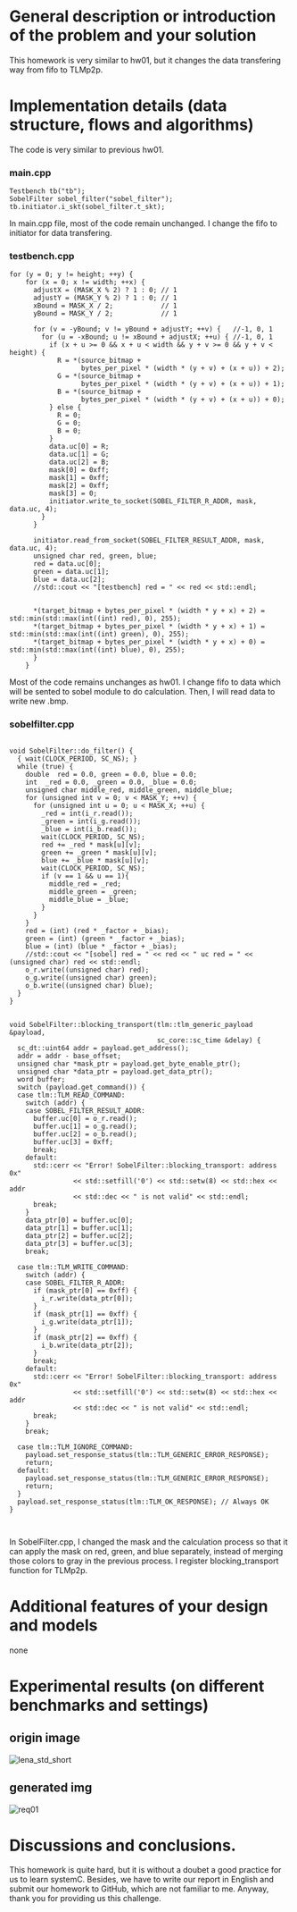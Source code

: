 
# General description or introduction of the problem and your solution

This homework is very similar to hw01, but it changes the data transfering way from fifo to TLMp2p.  

# Implementation details (data structure, flows and algorithms)

The code is very similar to previous hw01.
### main.cpp
```
Testbench tb("tb");
SobelFilter sobel_filter("sobel_filter");
tb.initiator.i_skt(sobel_filter.t_skt);
```
In main.cpp file, most of the code remain unchanged. I change the fifo to initiator for data transfering. 
### testbench.cpp
```
for (y = 0; y != height; ++y) {
    for (x = 0; x != width; ++x) {
      adjustX = (MASK_X % 2) ? 1 : 0; // 1
      adjustY = (MASK_Y % 2) ? 1 : 0; // 1
      xBound = MASK_X / 2;            // 1
      yBound = MASK_Y / 2;            // 1

      for (v = -yBound; v != yBound + adjustY; ++v) {   //-1, 0, 1
        for (u = -xBound; u != xBound + adjustX; ++u) { //-1, 0, 1
          if (x + u >= 0 && x + u < width && y + v >= 0 && y + v < height) {
            R = *(source_bitmap +
                  bytes_per_pixel * (width * (y + v) + (x + u)) + 2);
            G = *(source_bitmap +
                  bytes_per_pixel * (width * (y + v) + (x + u)) + 1);
            B = *(source_bitmap +
                  bytes_per_pixel * (width * (y + v) + (x + u)) + 0);
          } else {
            R = 0;
            G = 0;
            B = 0;
          }
          data.uc[0] = R;
          data.uc[1] = G;
          data.uc[2] = B;
          mask[0] = 0xff;
          mask[1] = 0xff;
          mask[2] = 0xff;
          mask[3] = 0;
          initiator.write_to_socket(SOBEL_FILTER_R_ADDR, mask, data.uc, 4);
        }
      }

      initiator.read_from_socket(SOBEL_FILTER_RESULT_ADDR, mask, data.uc, 4);
      unsigned char red, green, blue;
      red = data.uc[0];
      green = data.uc[1];
      blue = data.uc[2];
      //std::cout << "[testbench] red = " << red << std::endl;


      *(target_bitmap + bytes_per_pixel * (width * y + x) + 2) = std::min(std::max(int((int) red), 0), 255);
      *(target_bitmap + bytes_per_pixel * (width * y + x) + 1) = std::min(std::max(int((int) green), 0), 255);
      *(target_bitmap + bytes_per_pixel * (width * y + x) + 0) = std::min(std::max(int((int) blue), 0), 255);
      }
    }
```
Most of the code remains unchanges as hw01. I change fifo to data which will be sented to sobel module to do calculation. Then, I will read data to write new .bmp.

### sobelfilter.cpp
```

void SobelFilter::do_filter() {
  { wait(CLOCK_PERIOD, SC_NS); }
  while (true) {
    double  red = 0.0, green = 0.0, blue = 0.0;
    int  _red = 0.0, _green = 0.0, _blue = 0.0;
    unsigned char middle_red, middle_green, middle_blue;
    for (unsigned int v = 0; v < MASK_Y; ++v) {
      for (unsigned int u = 0; u < MASK_X; ++u) {
        _red = int(i_r.read());
        _green = int(i_g.read());
        _blue = int(i_b.read());
        wait(CLOCK_PERIOD, SC_NS);
        red += _red * mask[u][v];
        green += _green * mask[u][v];
        blue += _blue * mask[u][v];
        wait(CLOCK_PERIOD, SC_NS);
        if (v == 1 && u == 1){
          middle_red = _red;
          middle_green = _green;
          middle_blue = _blue;
        }
      }
    }
    red = (int) (red * _factor + _bias);
    green = (int) (green * _factor + _bias);
    blue = (int) (blue * _factor + _bias);
    //std::cout << "[sobel] red = " << red << " uc red = " << (unsigned char) red << std::endl;
    o_r.write((unsigned char) red);
    o_g.write((unsigned char) green);
    o_b.write((unsigned char) blue);
  }
}


void SobelFilter::blocking_transport(tlm::tlm_generic_payload &payload,
                                     sc_core::sc_time &delay) {
  sc_dt::uint64 addr = payload.get_address();
  addr = addr - base_offset;
  unsigned char *mask_ptr = payload.get_byte_enable_ptr();
  unsigned char *data_ptr = payload.get_data_ptr();
  word buffer;
  switch (payload.get_command()) {
  case tlm::TLM_READ_COMMAND:
    switch (addr) {
    case SOBEL_FILTER_RESULT_ADDR:
      buffer.uc[0] = o_r.read();
      buffer.uc[1] = o_g.read();
      buffer.uc[2] = o_b.read();
      buffer.uc[3] = 0xff;
      break;
    default:
      std::cerr << "Error! SobelFilter::blocking_transport: address 0x"
                << std::setfill('0') << std::setw(8) << std::hex << addr
                << std::dec << " is not valid" << std::endl;
      break;
    }
    data_ptr[0] = buffer.uc[0];
    data_ptr[1] = buffer.uc[1];
    data_ptr[2] = buffer.uc[2];
    data_ptr[3] = buffer.uc[3];
    break;

  case tlm::TLM_WRITE_COMMAND:
    switch (addr) {
    case SOBEL_FILTER_R_ADDR:
      if (mask_ptr[0] == 0xff) {
        i_r.write(data_ptr[0]);
      }
      if (mask_ptr[1] == 0xff) {
        i_g.write(data_ptr[1]);
      }
      if (mask_ptr[2] == 0xff) {
        i_b.write(data_ptr[2]);
      }
      break;
    default:
      std::cerr << "Error! SobelFilter::blocking_transport: address 0x"
                << std::setfill('0') << std::setw(8) << std::hex << addr
                << std::dec << " is not valid" << std::endl;
      break;
    }
    break;

  case tlm::TLM_IGNORE_COMMAND:
    payload.set_response_status(tlm::TLM_GENERIC_ERROR_RESPONSE);
    return;
  default:
    payload.set_response_status(tlm::TLM_GENERIC_ERROR_RESPONSE);
    return;
  }
  payload.set_response_status(tlm::TLM_OK_RESPONSE); // Always OK
}



```
In SobelFilter.cpp, I changed the mask and the calculation process so that it can apply the mask on red, green, and blue separately, instead of merging those colors to gray in the previous process. I register blocking_transport function for TLMp2p.


# Additional features of your design and models

none

# Experimental results (on different benchmarks and settings)

## origin image
![lena_std_short](https://user-images.githubusercontent.com/76727373/112020617-74aa2000-8b6b-11eb-9897-ef471ba26100.png)
## generated img
![req01](https://user-images.githubusercontent.com/76727373/112020712-8ab7e080-8b6b-11eb-8f3e-42f7223407b5.png)

# Discussions and conclusions.

This homework is quite hard, but it is without a doubet a good practice for us to learn systemC. Besides, we have to write our report in English and submit our homework to GitHub, which are not familiar to me. Anyway, thank you for providing us this challenge.
